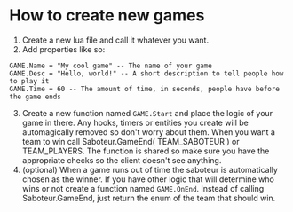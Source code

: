 # How to create new games
1. Create a new lua file and call it whatever you want.
2. Add properties like so: 
```
GAME.Name = "My cool game" -- The name of your game
GAME.Desc = "Hello, world!" -- A short description to tell people how to play it
GAME.Time = 60 -- The amount of time, in seconds, people have before the game ends
```
3. Create a new function named `GAME.Start` and place the logic of your game in there. Any hooks, timers or entities you create will be automagically removed so don't worry about them. When you want a team to win call Saboteur.GameEnd( TEAM_SABOTEUR ) or TEAM_PLAYERS. The function is shared so make sure you have the appropriate checks so the client doesn't see anything.
4. (optional) When a game runs out of time the saboteur is automatically chosen as the winner. If you have other logic that will determine who wins or not create a function named `GAME.OnEnd`. Instead of calling Saboteur.GameEnd, just return the enum of the team that should win.